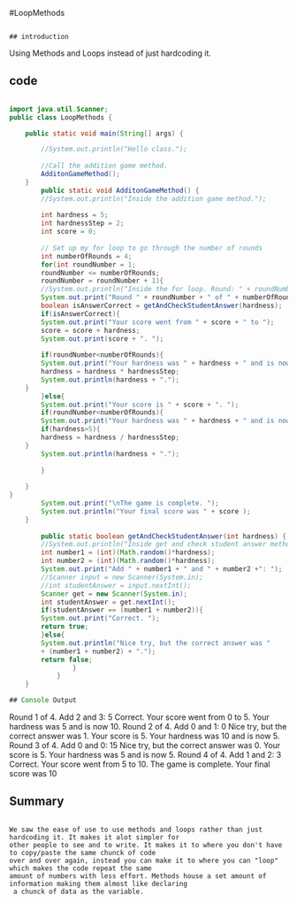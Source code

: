 #LoopMethods 
``` 

## introduction
```

Using Methods and Loops instead of just hardcoding it.


## code
```java

import java.util.Scanner;
public class LoopMethods {

	public static void main(String[] args) {

		//System.out.println("Hello class.");
				
		//Call the addition game method.
		AdditonGameMethod();
	}
		public static void AdditonGameMethod() {
		//System.out.println("Inside the addition game method.");
				
		int hardness = 5;
		int hardnessStep = 2;
		int score = 0;
				
		// Set up my for loop to go through the number of rounds
		int numberOfRounds = 4;
		for(int roundNumber = 1; 
		roundNumber <= numberOfRounds;  
		roundNumber = roundNumber + 1){
		//System.out.println("Inside the for loop. Round: " + roundNumber);
		System.out.print("Round " + roundNumber + " of " + numberOfRounds + ". ");
		boolean isAnswerCorrect = getAndCheckStudentAnswer(hardness);
		if(isAnswerCorrect){
		System.out.print("Your score went from " + score + " to ");
		score = score + hardness;
		System.out.print(score + ". ");
						
		if(roundNumber<numberOfRounds){
		System.out.print("Your hardness was " + hardness + " and is now ");
		hardness = hardness * hardnessStep;
		System.out.println(hardness + ".");
	}
		}else{
		System.out.print("Your score is " + score + ". ");
		if(roundNumber<numberOfRounds){
		System.out.print("Your hardness was " + hardness + " and is now ");
		if(hardness>5){
		hardness = hardness / hardnessStep;
	}
		System.out.println(hardness + ".");
							
		}
						
	}
}
		System.out.print("\nThe game is complete. ");
		System.out.println("Your final score was " + score );
	}
			
		public static boolean getAndCheckStudentAnswer(int hardness) {
		//System.out.println("Inside get and check student answer method.");
		int number1 = (int)(Math.random()*hardness);
		int number2 = (int)(Math.random()*hardness);
		System.out.print("Add " + number1 + " and " + number2 +": ");
		//Scanner input = new Scanner(System.in);
		//int studentAnswer = input.nextInt();
		Scanner get = new Scanner(System.in);
		int studentAnswer = get.nextInt();
		if(studentAnswer == (number1 + number2)){
		System.out.print("Correct. ");
		return true;
		}else{
		System.out.println("Nice try, but the correct answer was " 
		+ (number1 + number2) + ".");
		return false;
				}
			}
	}

## Console Output
```

Round 1 of 4. Add 2 and 3: 5
Correct. Your score went from 0 to 5. Your hardness was 5 and is now 10.
Round 2 of 4. Add 0 and 1: 0
Nice try, but the correct answer was 1.
Your score is 5. Your hardness was 10 and is now 5.
Round 3 of 4. Add 0 and 0: 15
Nice try, but the correct answer was 0.
Your score is 5. Your hardness was 5 and is now 5.
Round 4 of 4. Add 1 and 2: 3
Correct. Your score went from 5 to 10. 
The game is complete. Your final score was 10

## Summary
```

We saw the ease of use to use methods and loops rather than just hardcoding it. It makes it alot simpler for 
other people to see and to write. It makes it to where you don't have to copy/paste the same chunck of code 
over and over again, instead you can make it to where you can "loop" which makes the code repeat the same 
amount of numbers with less effort. Methods house a set amount of information making them almost like declaring
 a chunck of data as the variable.
